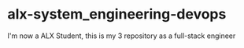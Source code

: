 # alx-system_engineering-devops
I'm now a ALX Student, this is my 3 repository as a full-stack engineer
